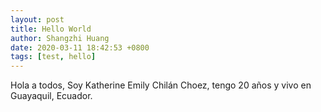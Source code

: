```yaml
---
layout: post
title: Hello World
author: Shangzhi Huang
date: 2020-03-11 18:42:53 +0800
tags: [test, hello]
---
```


Hola a todos, Soy Katherine Emily Chilán Choez, tengo 20 años y vivo en Guayaquil, Ecuador.
